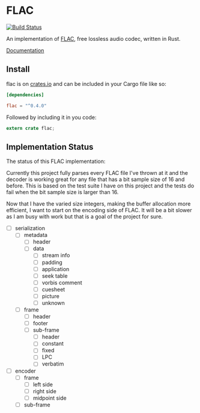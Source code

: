 # FLAC

[![Build Status](https://travis-ci.org/sourrust/flac.svg?branch=master)](https://travis-ci.org/sourrust/flac)

An implementation of [FLAC][flac], free lossless audio codec, written in
Rust.

[Documentation][documentation]

## Install

flac is on [crates.io][crates] and can be included in your Cargo file
like so:

```toml
[dependencies]

flac = "^0.4.0"
```

Followed by including it in you code:

```rust
extern crate flac;
```

## Implementation Status

The status of this FLAC implementation:

Currently this project fully parses every FLAC file I've thrown at it
and the decoder is working great for any file that has a bit sample size
of 16 and before. This is based on the test suite I have on this project
and the tests do fail when the bit sample size is larger than 16.

Now that I have the varied size integers, making the buffer allocation
more efficient, I want to start on the encoding side of FLAC. It will be
a bit slower as I am busy with work but that is a goal of the project
for sure.

- [ ] serialization
  - [ ] metadata
    - [ ] header
    - [ ] data
      - [ ] stream info
      - [ ] padding
      - [ ] application
      - [ ] seek table
      - [ ] vorbis comment
      - [ ] cuesheet
      - [ ] picture
      - [ ] unknown
  - [ ] frame
    - [ ] header
    - [ ] footer
    - [ ] sub-frame
      - [ ] header
      - [ ] constant
      - [ ] fixed
      - [ ] LPC
      - [ ] verbatim
- [ ] encoder
  - [ ] frame
    - [ ] left side
    - [ ] right side
    - [ ] midpoint side
  - [ ] sub-frame

[flac]: https://xiph.org/flac
[documentation]: https://sourrust.github.io/flac
[crates]: https://crates.io/crates/flac/
